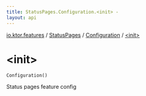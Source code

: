 ```yaml
---
title: StatusPages.Configuration.<init> - 
layout: api
---
```


<div class='api-docs-breadcrumbs'><a href="../../index.html">io.ktor.features</a> / <a href="../index.html">StatusPages</a> / <a href="index.html">Configuration</a> / <a href="./-init-.html">&lt;init&gt;</a></div>

# &lt;init&gt;

<div class="signature"><code><span class="identifier">Configuration</span><span class="symbol">(</span><span class="symbol">)</span></code></div>

Status pages feature config

